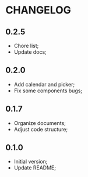 # CHANGELOG

## 0.2.5

- Chore list;
- Update docs;

## 0.2.0

- Add calendar and picker;
- Fix some components bugs;

## 0.1.7

- Organize documents;
- Adjust code structure;

## 0.1.0

- Initial version;
- Update README;

